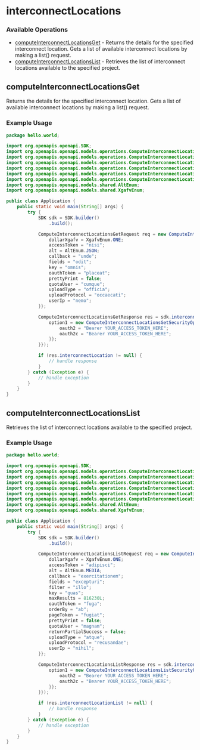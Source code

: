 # interconnectLocations

### Available Operations

* [computeInterconnectLocationsGet](#computeinterconnectlocationsget) - Returns the details for the specified interconnect location. Gets a list of available interconnect locations by making a list() request.
* [computeInterconnectLocationsList](#computeinterconnectlocationslist) - Retrieves the list of interconnect locations available to the specified project.

## computeInterconnectLocationsGet

Returns the details for the specified interconnect location. Gets a list of available interconnect locations by making a list() request.

### Example Usage

```java
package hello.world;

import org.openapis.openapi.SDK;
import org.openapis.openapi.models.operations.ComputeInterconnectLocationsGetRequest;
import org.openapis.openapi.models.operations.ComputeInterconnectLocationsGetResponse;
import org.openapis.openapi.models.operations.ComputeInterconnectLocationsGetSecurity;
import org.openapis.openapi.models.operations.ComputeInterconnectLocationsGetSecurityOption1;
import org.openapis.openapi.models.operations.ComputeInterconnectLocationsGetSecurityOption2;
import org.openapis.openapi.models.operations.ComputeInterconnectLocationsGetSecurityOption3;
import org.openapis.openapi.models.shared.AltEnum;
import org.openapis.openapi.models.shared.XgafvEnum;

public class Application {
    public static void main(String[] args) {
        try {
            SDK sdk = SDK.builder()
                .build();

            ComputeInterconnectLocationsGetRequest req = new ComputeInterconnectLocationsGetRequest("asperiores", "impedit") {{
                dollarXgafv = XgafvEnum.ONE;
                accessToken = "nisi";
                alt = AltEnum.JSON;
                callback = "unde";
                fields = "odit";
                key = "omnis";
                oauthToken = "placeat";
                prettyPrint = false;
                quotaUser = "cumque";
                uploadType = "officia";
                uploadProtocol = "occaecati";
                userIp = "nemo";
            }};            

            ComputeInterconnectLocationsGetResponse res = sdk.interconnectLocations.computeInterconnectLocationsGet(req, new ComputeInterconnectLocationsGetSecurity() {{
                option1 = new ComputeInterconnectLocationsGetSecurityOption1("laboriosam", "eaque") {{
                    oauth2 = "Bearer YOUR_ACCESS_TOKEN_HERE";
                    oauth2c = "Bearer YOUR_ACCESS_TOKEN_HERE";
                }};
            }});

            if (res.interconnectLocation != null) {
                // handle response
            }
        } catch (Exception e) {
            // handle exception
        }
    }
}
```

## computeInterconnectLocationsList

Retrieves the list of interconnect locations available to the specified project.

### Example Usage

```java
package hello.world;

import org.openapis.openapi.SDK;
import org.openapis.openapi.models.operations.ComputeInterconnectLocationsListRequest;
import org.openapis.openapi.models.operations.ComputeInterconnectLocationsListResponse;
import org.openapis.openapi.models.operations.ComputeInterconnectLocationsListSecurity;
import org.openapis.openapi.models.operations.ComputeInterconnectLocationsListSecurityOption1;
import org.openapis.openapi.models.operations.ComputeInterconnectLocationsListSecurityOption2;
import org.openapis.openapi.models.operations.ComputeInterconnectLocationsListSecurityOption3;
import org.openapis.openapi.models.shared.AltEnum;
import org.openapis.openapi.models.shared.XgafvEnum;

public class Application {
    public static void main(String[] args) {
        try {
            SDK sdk = SDK.builder()
                .build();

            ComputeInterconnectLocationsListRequest req = new ComputeInterconnectLocationsListRequest("fuga") {{
                dollarXgafv = XgafvEnum.ONE;
                accessToken = "adipisci";
                alt = AltEnum.MEDIA;
                callback = "exercitationem";
                fields = "excepturi";
                filter = "illo";
                key = "quas";
                maxResults = 816230L;
                oauthToken = "fuga";
                orderBy = "ab";
                pageToken = "fugiat";
                prettyPrint = false;
                quotaUser = "magnam";
                returnPartialSuccess = false;
                uploadType = "atque";
                uploadProtocol = "recusandae";
                userIp = "nihil";
            }};            

            ComputeInterconnectLocationsListResponse res = sdk.interconnectLocations.computeInterconnectLocationsList(req, new ComputeInterconnectLocationsListSecurity() {{
                option1 = new ComputeInterconnectLocationsListSecurityOption1("quas", "officiis") {{
                    oauth2 = "Bearer YOUR_ACCESS_TOKEN_HERE";
                    oauth2c = "Bearer YOUR_ACCESS_TOKEN_HERE";
                }};
            }});

            if (res.interconnectLocationList != null) {
                // handle response
            }
        } catch (Exception e) {
            // handle exception
        }
    }
}
```

